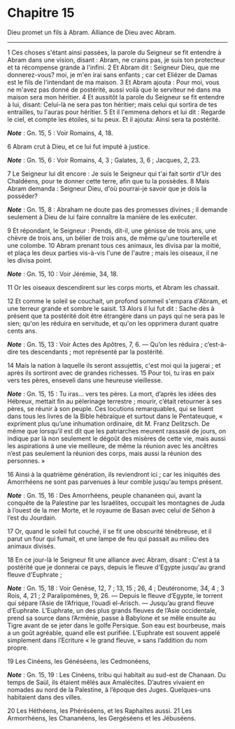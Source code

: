 # Chapitre 15

Dieu promet un fils à Abram.
Alliance de Dieu avec Abram.

***

1 Ces choses s'étant ainsi passées, la parole du Seigneur se fit entendre à Abram dans une vision, disant : Abram, ne crains pas, je suis ton protecteur et ta récompense grande à l'infini. 2 Et Abram dit : Seigneur Dieu, que me donnerez-vous? moi, je m'en irai sans enfants ; car cet Eliézer de Damas est le fils de l'intendant de ma maison. 3 Et Abram ajouta : Pour moi, vous ne m'avez pas donné de postérité, aussi voilà que le serviteur né dans ma maison sera mon héritier. 4 Et aussitôt la parole du Seigneur se fit entendre à lui, disant: Celui-là ne sera pas ton héritier; mais celui qui sortira de tes entrailles, tu l'auras pour héritier. 5 Et il l'emmena dehors et lui dit : Regarde le ciel, et compte les étoiles, si tu peux. Et il ajouta: Ainsi sera ta postérité.

***Note*** :  Gn. 15, 5 : Voir Romains, 4, 18.

6 Abram crut à Dieu, et ce lui fut imputé à justice.

***Note*** :  Gn. 15, 6 : Voir Romains, 4, 3 ; Galates, 3, 6 ; Jacques, 2, 23.


7 Le Seigneur lui dit encore : Je suis le Seigneur qui t'ai fait sortir d'Ur des Chaldéens, pour te donner cette terre, afin que tu la possèdes. 8 Mais Abram demanda : Seigneur Dieu, d'où pourrai-je savoir que je dois la posséder?

***Note*** :  Gn. 15, 8 : Abraham ne doute pas des promesses divines ; il demande seulement à Dieu de lui faire connaître la manière de les exécuter.

9 Et répondant, le Seigneur : Prends, dit-il, une génisse de trois ans, une chèvre de trois ans, un bélier de trois ans, de même qu'une tourterelle et une colombe. 10 Abram prenant tous ces animaux, les divisa par la moitié, et plaça les deux parties vis-à-vis l'une de l'autre ; mais les oiseaux, il ne les divisa point.

***Note*** :  Gn. 15, 10 : Voir Jérémie, 34, 18.

11 Or les oiseaux descendirent sur les corps morts, et Abram les chassait.


12 Et comme le soleil se couchait, un profond sommeil s'empara d'Abram, et une terreur grande et sombre le saisit. 13 Alors il lui fut dit : Sache dès à présent que ta postérité doit être étrangère dans un pays qui ne sera pas le sien; qu'on les réduira en servitude, et qu'on les opprimera durant quatre cents ans.

***Note*** :  Gn. 15, 13 : Voir Actes des Apôtres, 7, 6. ― Qu’on les réduira ; c’est-à-dire tes descendants ; mot représenté par la postérité.

14 Mais la nation à laquelle ils seront assujettis, c'est moi qui la jugerai ; et après ils sortiront avec de grandes richesses. 15 Pour toi, tu iras en paix vers tes pères, enseveli dans une heureuse vieillesse.

***Note*** :  Gn. 15, 15 : Tu iras… vers tes pères. La mort, d’après les idées des Hébreux, mettait fin au pèlerinage terrestre ; mourir, c’était retourner à ses pères, se réunir à son peuple. Ces locutions remarquables, qui se lisent dans tous les livres de la Bible hébraïque et surtout dans le Pentateuque, « expriment plus qu’une inhumation ordinaire, dit M. Franz Delitzsch. De même que lorsqu’il est dit que les patriarches meurent rassasié de jours, on indique par là non seulement le dégoût des misères de cette vie, mais aussi les aspirations à une vie meilleure, de même la réunion avec les ancêtres n’est pas seulement la réunion des corps, mais aussi la réunion des personnes. »

16 Ainsi à la quatrième génération, ils reviendront ici ; car les iniquités des Amorrhéens ne sont pas parvenues à leur comble jusqu'au temps présent.

***Note*** :  Gn. 15, 16 : Des Amorrhéens, peuple chananéen qui, avant la conquête de la Palestine par les Israélites, occupait les montagnes de Juda à l’ouest de la mer Morte, et le royaume de Basan avec celui de Séhon à l’est du Jourdain.

17 Or, quand le soleil fut couché, il se fit une obscurité ténébreuse, et il parut un four qui fumait, et une lampe de feu qui passait au milieu des animaux divisés.


18 En ce jour-là le Seigneur fit une alliance avec Abram, disant : C'est à ta postérité que je donnerai ce pays, depuis le fleuve d'Egypte jusqu'au grand fleuve d'Euphrate ;

***Note*** :  Gn. 15, 18 : Voir Genèse, 12, 7 ; 13, 15 ; 26, 4 ; Deutéronome, 34, 4 ; 3 Rois, 4, 21 ; 2 Paralipomènes, 9, 26. ― Depuis le fleuve d’Egypte, le torrent qui sépare l’Asie de l’Afrique, l’ouadi el-Arisch. ― Jusqu’au grand fleuve d’Euphrate. L’Euphrate, un des plus grands fleuves de l’Asie occidentale, prend sa source dans l’Arménie, passe à Babylone et se mêle ensuite au Tigre avant de se jeter dans le golfe Persique. Son eau est bourbeuse, mais a un goût agréable, quand elle est purifiée. L’Euphrate est souvent appelé simplement dans l’Ecriture « le grand fleuve, » sans l’addition du nom propre.

19 Les Cinéens, les Généséens, les Cedmonéens,

***Note*** :  Gn. 15, 19 : Les Cinéens, tribu qui habitait au sud-est de Chanaan. Du temps de Saül, ils étaient mêlés aux Amalécites. D’autres vivaient en nomades au nord de la Palestine, à l’époque des Juges. Quelques-uns habitaient dans des villes.

20 Les Héthéens, les Phéréséens, et les Raphaïtes aussi. 21 Les Armorrhéens, les Chananéens, les Gergéséens et les Jébuséens.

